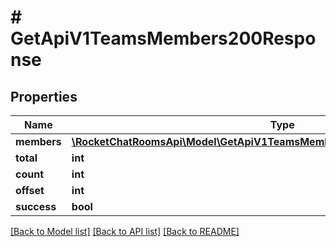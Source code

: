 # # GetApiV1TeamsMembers200Response

## Properties

Name | Type | Description | Notes
------------ | ------------- | ------------- | -------------
**members** | [**\RocketChatRoomsApi\Model\GetApiV1TeamsMembers200ResponseMembersInner[]**](GetApiV1TeamsMembers200ResponseMembersInner.md) |  | [optional]
**total** | **int** |  | [optional]
**count** | **int** |  | [optional]
**offset** | **int** |  | [optional]
**success** | **bool** |  | [optional]

[[Back to Model list]](../../README.md#models) [[Back to API list]](../../README.md#endpoints) [[Back to README]](../../README.md)
